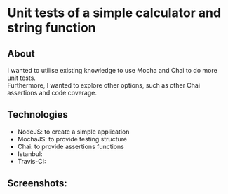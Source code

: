 Unit tests of a simple calculator and string function
===

About
---
I wanted to utilise existing knowledge to use Mocha and Chai to do more unit tests.<br />
Furthermore, I wanted to explore other options, such as other Chai assertions and code coverage.

Technologies
---
- NodeJS: to create a simple application
- MochaJS: to provide testing structure
- Chai: to provide assertions functions
- Istanbul:
- Travis-CI:

Screenshots:
---

